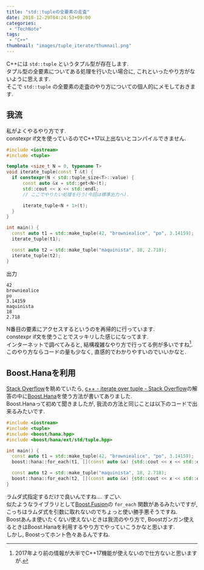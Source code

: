 ```yaml
---
title: "std::tupleの全要素の走査"
date: 2018-12-29T04:24:53+09:00
categories:
 - "TechNote"
tags:
 - "C++"
thumbnail: "images/tuple_iterate/thumnail.png"
---
```

C++には `std::tuple` というタプル型が存在します.  
タプル型の全要素についてある処理を行いたい場合に, これといったやり方がないように思えます.  
そこで `std::tuple` の全要素の走査のやり方についての個人的にメモしておきます.

## 我流
私がよくやるやり方です.  
constexpr if文を使っているのでC++17以上出ないとコンパイルできません.

```c++
#include <iostream>
#include <tuple>

template <size_t N = 0, typename T>
void iterate_tuple(const T &t) {
  if constexpr(N < std::tuple_size<T>::value) {
      const auto &x = std::get<N>(t);
      std::cout << x << std::endl;
      // ここでやりたい処理を行う(今回は標準出力へ).

      iterate_tuple<N + 1>(t);
  }
}

int main() {
  const auto t1 = std::make_tuple(42, "browniealice", "po", 3.14159);
  iterate_tuple(t1);

  const auto t2 = std::make_tuple("maquinista", 18, 2.718);
  iterate_tuple(t2);
}
```

出力
```
42
browniealice
po
3.14159
maquinista
18
2.718
```

N番目の要素にアクセスするというのを再帰的に行っています.  
constexpr if文を使うことでスッキリした感じになってます.  
インターネットで調べてみると, 結構複雑なやり方で行ってる例が多いですね[^1].  
このやり方ならコードの量も少なく, 直感的でわかりやすいのでいいかなと.

## Boost.Hanaを利用
[Stack Overflow](https://stackoverflow.com/)を眺めていたら, [c++ - iterate over tuple - Stack Overflow](https://stackoverflow.com/questions/1198260/iterate-over-tuple)の解答の中に[Boost.Hana](http://boostorg.github.io/hana/)を使う方法が書いてありました.  
Boost.Hanaって初めて聞きましたが, 我流の方法と同じことは以下のコードで出来るみたいです.

```c++
#include <iostream>
#include <tuple>
#include <boost/hana.hpp>
#include <boost/hana/ext/std/tuple.hpp>

int main() {
  const auto t1 = std::make_tuple(42, "browniealice", "po", 3.14159);
  boost::hana::for_each(t1, [](const auto &x) {std::cout << x << std::endl;});

  const auto t2 = std::make_tuple("maquinista", 18, 2.718);
  boost::hana::for_each(t2, [](const auto &x) {std::cout << x << std::endl;});
}
```

ラムダ式指定するだけで良いんですね…. すごい.  
似たようなライブラリとして[Boost.Fusion](http://boost.org/libs/fusion)の `for_each` 関数があるみたいですが, こっちはラムダ式を引数に取れないのでちょっと使い勝手悪そうですね.  
Boostあんま使いたくない/使えないときは我流のやり方で, Boostガンガン使えるときはBoost.Hanaを利用するやり方でやっていこうかなと思います.  
しかし, Boostってホント色々あるんですね.

[^1]: 2017年より前の情報が大半でC++17機能が使えないので仕方ないと思いますが.
